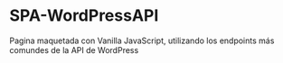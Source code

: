 # SPA-WordPressAPI

Pagina maquetada con Vanilla JavaScript, utilizando los endpoints más comundes de la API de WordPress
